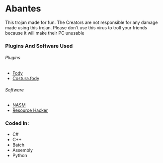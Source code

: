 # Abantes
This trojan made for fun.
The Creators are not responsible for any damage made using this trojan.
Please don't use this virus to troll your friends because it will make their PC unusable
### Plugins And Software Used
###### Plugins
* [Fody](https://github.com/Fody/Fody)
* [Costura.fody](https://github.com/Fody/Costura)
###### Software
* [NASM](http://nasm.us)
* [Resource Hacker](http://www.angusj.com/resourcehacker/)
### Coded In:
* C#
* C++
* Batch
* Assembly
* Python
